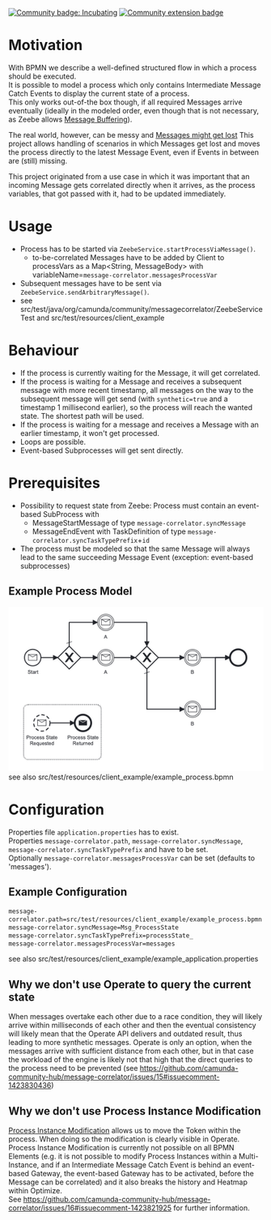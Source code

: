[![Community badge: Incubating](https://img.shields.io/badge/Lifecycle-Incubating-blue)](https://github.com/Camunda-Community-Hub/community/blob/main/extension-lifecycle.md#incubating-)
[![Community extension badge](https://img.shields.io/badge/Community%20Extension-An%20open%20source%20community%20maintained%20project-FF4700)](https://github.com/camunda-community-hub/community)

# Motivation
With BPMN we describe a well-defined structured flow in which a process should be executed.</br>
It is possible to model a process which only contains Intermediate Message Catch Events to display the current state of a process.</br>
This only works out-of-the box though, if all required Messages arrive eventually (ideally in the modeled order, even though that is not necessary, as Zeebe allows [Message Buffering](https://docs.camunda.io/docs/components/concepts/messages/#message-buffering)).</br>

The real world, however, can be messy and <u>Messages might get lost</u>
This project allows handling of scenarios in which Messages get lost and moves the process directly to the latest Message Event, even if Events in between are (still) missing.</br>

This project originated from a use case in which it was important that an incoming Message gets correlated directly when it arrives, as the process variables, that got passed with it, had to be updated immediately.</br>

# Usage
- Process has to be started via `ZeebeService.startProcessViaMessage()`.
  -  to-be-correlated Messages have to be added by Client to processVars as a Map<String, MessageBody> with variableName=`message-correlator.messagesProcessVar`
- Subsequent messages have to be sent via `ZeebeService.sendArbitraryMessage()`.
- see src/test/java/org/camunda/community/messagecorrelator/ZeebeServiceTest and src/test/resources/client_example

# Behaviour
- If the process is currently waiting for the Message, it will get correlated.
- If the process is waiting for a Message and receives a subsequent message with more recent timestamp, all messages on the way to the subsequent message will get send (with `synthetic=true` and a timestamp 1 millisecond earlier), so the process will reach the wanted state. The shortest path will be used.
- If the process is waiting for a message and receives a Message with an earlier timestamp, it won't get processed.
- Loops are possible.
- Event-based Subprocesses will get sent directly.

# Prerequisites
- Possibility to request state from Zeebe: Process must contain an event-based SubProcess with
  - MessageStartMessage of type `message-correlator.syncMessage`
  - MessageEndEvent with TaskDefinition of type `message-correlator.syncTaskTypePrefix`+`id`
- The process must be modeled so that the same Message will always lead to the same succeeding Message Event (exception: event-based subprocesses)

## Example Process Model
![example_process](example_process.png)</br>
see also src/test/resources/client_example/example_process.bpmn

# Configuration
Properties file `application.properties` has to exist.</br>
Properties `message-correlator.path`, `message-correlator.syncMessage`, `message-correlator.syncTaskTypePrefix` and have to be set.</br>
Optionally `message-correlator.messagesProcessVar` can be set (defaults to 'messages').

## Example Configuration
```
message-correlator.path=src/test/resources/client_example/example_process.bpmn
message-correlator.syncMessage=Msg_ProcessState
message-correlator.syncTaskTypePrefix=processState_
message-correlator.messagesProcessVar=messages
```
see also src/test/resources/client_example/example_application.properties

## Why we don't use Operate to query the current state
When messages overtake each other due to a race condition, they will likely arrive within milliseconds of each other and then the eventual consistency will likely mean that the Operate API delivers and outdated result, thus leading to more synthetic messages. Operate is only an option, when the messages arrive with sufficient distance from each other, but in that case the workload of the engine is likely not that high that the direct queries to the process need to be prevented (see https://github.com/camunda-community-hub/message-correlator/issues/15#issuecomment-1423830436) </br>

## Why we don't use Process Instance Modification
[Process Instance Modification](https://docs.camunda.io/docs/components/operate/userguide/process-instance-modification/) allows us to move the Token within the process. When doing so the modification is clearly visible in Operate.</br>
Process Instance Modification is currently not possible on all BPMN Elements (e.g. it is not possible to modify Process Instances within a Multi-Instance, and if an Intermediate Message Catch Event is behind an event-based Gateway, the event-based Gateway has to be activated, before the Message can be correlated) and it also breaks the history and Heatmap within Optimize.</br>
See https://github.com/camunda-community-hub/message-correlator/issues/16#issuecomment-1423821925 for further information.

